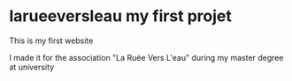 # larueeversleau my first projet

This is my first website

I made it for the association "La Ruée Vers L'eau" during my master degree at university
